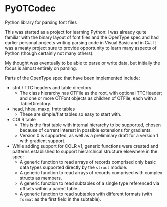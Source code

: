 # PyOTCodec

Python library for parsing font files

This was started as a project for learning Python: I was already quite familiar with the binary layout of font files and the OpenType spec and had earlier personal projects writing parsing code in Visual Basic and in C#. It was a meaty project sure to provide opportunity to learn many aspects of Python (though certainly not many others).

My thought was eventually to be able to parse or write data, but initially the focus is almost entirely on parsing.

Parts of the OpenType spec that have been implemented include:

* sfnt / TTC headers and table directory
  * The class hierarchy has OTFile as the root, with optional TTCHeader; and one or more OTFont objects as children of OTFile, each with a TableDirectory.
* head, hhea, maxp, fmtx tables
  * These are simple/flat tables so easy to start with.
* COLR table
  * This is the first table with internal hierarchy to be supported, chosen because of current interest in possible extensions for gradients.
  * Version 0 is supported, as well as a preliminary draft for a version 1 with gradient support.
* While adding support for COLR v1, generic functions were created and patterns established to support hierarchical structure elsewhere in the spec:
  * A generic function to read arrays of records comprised only basic data types supported directly by the `struct` module.
  * A generic function to read arrays of records comprised with complex structs as members.
  * A generic function to read subtables of a single type referenced via offsets within a parent table.
  * A generic function to read subtables with different formats (with `format` as the first field in the subtable).
